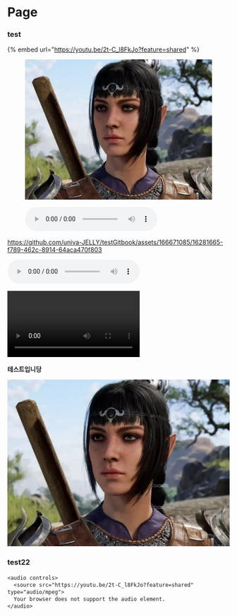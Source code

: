 # Page

### test

{% embed url="https://youtu.be/2t-C_l8FkJo?feature=shared" %}



<figure><img src=".gitbook/assets/c40d5a9de75cc5996b0a89430fe27463.jpg" alt=""><figcaption></figcaption></figure>

<figure><audio controls><source src=".gitbook/assets/smaple_audio_KO_W002.mp3" type="audio/mp3"></audio><figcaption></figcaption></figure>


https://github.com/univa-JELLY/testGitbook/assets/166671085/16281665-f789-462c-8914-64aca470f803


<audio controls><source src=".gitbook/assets/smaple_audio_KO_W002.mp3" type="audio/mp3"></audio>

<video controls="" autoplay="" name="media">
    <source src="https://user.github.io/project/audio/sound.mp3" type="audio/mp3">
</video>

<b>테스트입니당</b>

<img src=".gitbook/assets/c40d5a9de75cc5996b0a89430fe27463.jpg" alt="">

### test22

```
<audio controls>
  <source src="https://youtu.be/2t-C_l8FkJo?feature=shared" type="audio/mpeg">
  Your browser does not support the audio element.
</audio>
```
